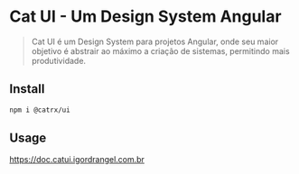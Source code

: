 # Cat UI - Um Design System Angular
> Cat UI é um Design System para projetos Angular, onde seu maior objetivo é abstrair ao máximo a criação de sistemas, permitindo mais produtividade.

## Install
```bash
npm i @catrx/ui
```

## Usage

https://doc.catui.igordrangel.com.br
